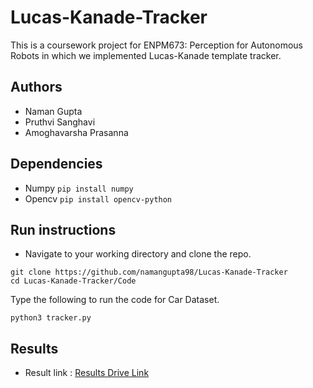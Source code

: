 # Lucas-Kanade-Tracker
This is a coursework project for ENPM673: Perception for Autonomous Robots in which we implemented Lucas-Kanade template tracker.

## Authors
- Naman Gupta
- Pruthvi Sanghavi
- Amoghavarsha Prasanna

## Dependencies
- Numpy ```pip install numpy```
- Opencv ```pip install opencv-python```

## Run instructions
- Navigate to your working directory and clone the repo.
```
git clone https://github.com/namangupta98/Lucas-Kanade-Tracker
cd Lucas-Kanade-Tracker/Code
```
Type the following to run the code for Car Dataset.
```
python3 tracker.py
```

## Results
- Result link : [Results Drive Link]( https://drive.google.com/open?id=1QhJ-F1WRNeYQqho4oXq0fDLo055jDZX3)


